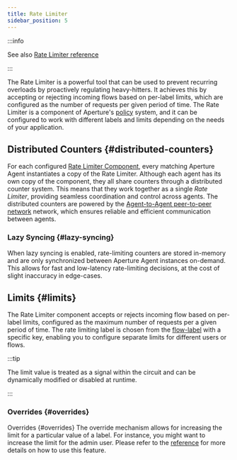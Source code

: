 ```yaml
---
title: Rate Limiter
sidebar_position: 5
---
```


:::info

See also [Rate Limiter reference][reference]

:::

The Rate Limiter is a powerful tool that can be used to prevent recurring
overloads by proactively regulating heavy-hitters. It achieves this by accepting
or rejecting incoming flows based on per-label limits, which are configured as
the number of requests per given period of time. The Rate Limiter is a component
of Aperture's [policy][policies] system, and it can be configured to work with
different labels and limits depending on the needs of your application.

## Distributed Counters {#distributed-counters}

For each configured [Rate Limiter Component][reference], every matching Aperture
Agent instantiates a copy of the Rate Limiter. Although each agent has its own
copy of the component, they all share counters through a distributed counter
system. This means that they work together as a single _Rate Limiter_, providing
seamless coordination and control across agents. The distributed counters are
powered by the [Agent-to-Agent peer-to-peer network][agent-group] network, which
ensures reliable and efficient communication between agents.

### Lazy Syncing {#lazy-syncing}

When lazy syncing is enabled, rate-limiting counters are stored in-memory and
are only synchronized between Aperture Agent instances on-demand. This allows
for fast and low-latency rate-limiting decisions, at the cost of slight
inaccuracy in edge-cases.

## Limits {#limits}

The Rate Limiter component accepts or rejects incoming flow based on per-label
limits, configured as the maximum number of requests per a given period of time.
The rate limiting label is chosen from the [flow-label][flow-label] with a
specific key, enabling you to configure separate limits for different users or
flows.

:::tip

The limit value is treated as a signal within the circuit and can be dynamically
modified or disabled at runtime.

:::

### Overrides {#overrides}

Overrides {#overrides} The override mechanism allows for increasing the limit
for a particular value of a label. For instance, you might want to increase the
limit for the admin user. Please refer to the [reference][reference] for more
details on how to use this feature.

[reference]: /reference/policies/spec.md#rate-limiter
[agent-group]: /concepts/integrations/flow-control/flow-selector.md#agent-group
[policies]: /concepts/policy/policy.md
[flow-label]: /concepts/integrations/flow-control/flow-label.md
